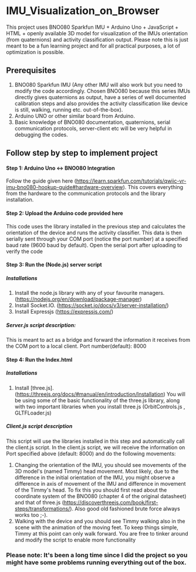 # **IMU_Visualization_on_Browser**
This project uses BNO080 Sparkfun IMU + Arduino Uno + JavaScript +  HTML + openly available 3D model for visualization of the IMUs orientation (from quaternions)  and activity classification output. Please note this is just meant to be a fun learning project and for all practical purposes, a lot of optimization is possible.

## **Prerequisites**
1. BNO080 Sparkfun IMU (Any other IMU will also work but you need to modify the code accordingly. Chosen BNO080 because this series IMUs directly gives quaternions as output, have a series of well documented calibration steps and also provides the activity classification like device is still, walking, running etc. out-of-the-box).
2. Arduino UNO or other similar board from Arduino.
3. Basic knowledge of BNO080 documentation, quaternions, serial communication protocols, server-client etc will be very helpful in debugging the codes.  
## **Follow step by step to implement project**
#### **Step 1: Arduino Uno <-> BNO080 Integration**
Follow the guide given here (https://learn.sparkfun.com/tutorials/qwiic-vr-imu-bno080-hookup-guide#hardware-overview). This covers everything from the hardware to the communication protocols and the library installation.
#### **Step 2: Upload the Arduino code provided here**
This code uses the library installed in the previous step and calculates the orientation of the device and runs the activity classifier. This data is then serially sent through your COM port (notice the port number) at a specified baud rate (9600 baud by default). Open the serial port after uploading to verify the code
#### **Step 3: Run the (Node.js) server script**
##### Installations
1. Install the node.js library with any of your favourite managers. (https://nodejs.org/en/download/package-manager)
2. Install Socket.IO. (https://socket.io/docs/v3/server-installation/)
3. Install Expressjs (https://expressjs.com/)
##### Server.js script description:
This is meant to act as a bridge and forward the information it receives from the COM port to a local client. Port number(default): 8000 
#### **Step 4: Run the Index.html** 
##### Installations
1. Install [three.js]. (https://threejs.org/docs/#manual/en/introduction/Installation)
You will be using some of the basic functionality of the three.js library, along with two important libraries when you install three.js (OrbitControls.js , GLTFLoader.js)
##### Client.js script description
This script will use the libraries installed in this step and automatically call the client.js script. In the client.js script, we will receive the information on Port specified above (default: 8000) and do the following movements:
1. Changing the orientation of the IMU, you should see movements of the 3D model's (named Timmy) head movement. Most likely, due to the difference in the initial orientation of the IMU, you might observe a difference in axis of movement of the IMU and difference in movement of the Timmy's head. To fix this you should first read about the coordinate system of the BNO080 (chapter 4 of the original datasheet) and that of three.js (https://discoverthreejs.com/book/first-steps/transformations/). Also good old fashioned brute force always works too ;-).
2. Walking with the device and you should see Timmy walking also in the scene with the animation of the moving feet. To keep things simple, Timmy at this point can only walk forward. You are free to tinker around and modify the script to enable more functionality

### Please note: It's been a long time since I did the project so you might have some problems running everything out of the box.
